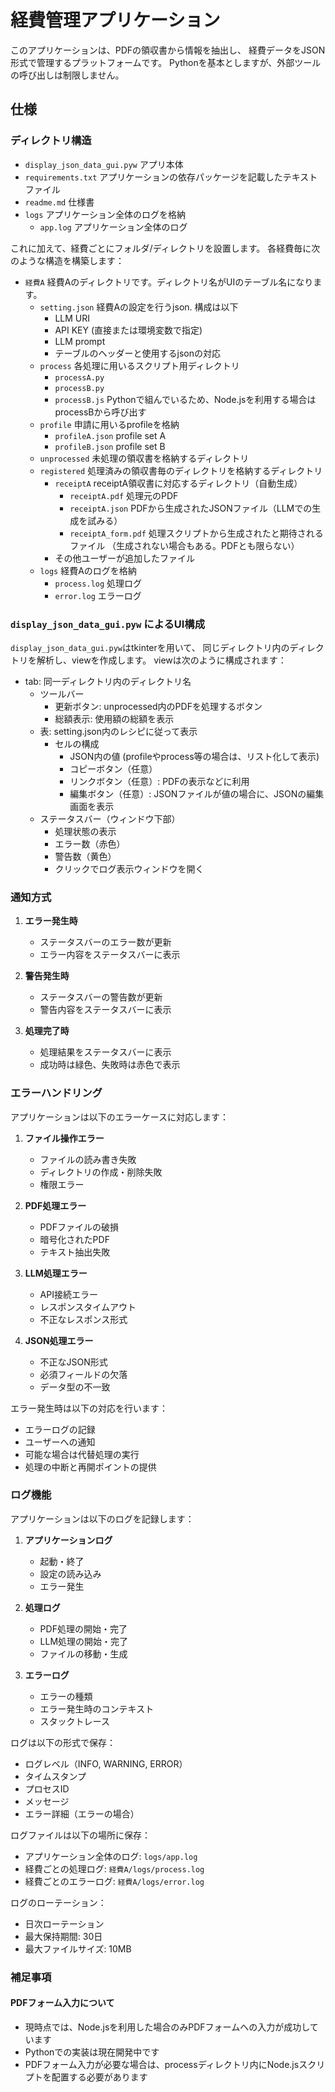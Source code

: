 # 経費管理アプリケーション

このアプリケーションは、PDFの領収書から情報を抽出し、
経費データをJSON形式で管理するプラットフォームです。
Pythonを基本としますが、外部ツールの呼び出しは制限しません。

## 仕様

### ディレクトリ構造
- `display_json_data_gui.pyw` アプリ本体
- `requirements.txt` アプリケーションの依存パッケージを記載したテキストファイル
- `readme.md` 仕様書
- `logs` アプリケーション全体のログを格納
   - `app.log` アプリケーション全体のログ

これに加えて、経費ごとにフォルダ/ディレクトリを設置します。
各経費毎に次のような構造を構築します：

- `経費A` 経費Aのディレクトリです。ディレクトリ名がUIのテーブル名になります。
   - `setting.json` 経費Aの設定を行うjson. 構成は以下
      - LLM URI
      - API KEY (直接または環境変数で指定)
      - LLM prompt
      - テーブルのヘッダーと使用するjsonの対応
   - `process` 各処理に用いるスクリプト用ディレクトリ
      - `processA.py`
      - `processB.py`
      - `processB.js` Pythonで組んでいるため、Node.jsを利用する場合はprocessBから呼び出す
   - `profile` 申請に用いるprofileを格納
      - `profileA.json` profile set A
      - `profileB.json` profile set B
   - `unprocessed` 未処理の領収書を格納するディレクトリ
   - `registered` 処理済みの領収書毎のディレクトリを格納するディレクトリ
      - `receiptA` receiptA領収書に対応するディレクトリ（自動生成）
         - `receiptA.pdf` 処理元のPDF
         - `receiptA.json` PDFから生成されたJSONファイル（LLMでの生成を試みる）
         - `receiptA_form.pdf` 処理スクリプトから生成されたと期待されるファイル
         （生成されない場合もある。PDFとも限らない）
      - その他ユーザーが追加したファイル
   - `logs` 経費Aのログを格納
      - `process.log` 処理ログ
      - `error.log` エラーログ

### `display_json_data_gui.pyw` によるUI構成

`display_json_data_gui.pyw`はtkinterを用いて、
同じディレクトリ内のディレクトリを解析し、viewを作成します。
viewは次のように構成されます：

- tab: 同一ディレクトリ内のディレクトリ名
   - ツールバー
      - 更新ボタン: unprocessed内のPDFを処理するボタン
      - 総額表示: 使用額の総額を表示
   - 表: setting.json内のレシピに従って表示
      - セルの構成
         - JSON内の値 (profileやprocess等の場合は、リスト化して表示)
         - コピーボタン（任意）
         - リンクボタン（任意）: PDFの表示などに利用
         - 編集ボタン（任意）: JSONファイルが値の場合に、JSONの編集画面を表示
   - ステータスバー（ウィンドウ下部）
      - 処理状態の表示
      - エラー数（赤色）
      - 警告数（黄色）
      - クリックでログ表示ウィンドウを開く

### 通知方式

1. **エラー発生時**
   - ステータスバーのエラー数が更新
   - エラー内容をステータスバーに表示

2. **警告発生時**
   - ステータスバーの警告数が更新
   - 警告内容をステータスバーに表示

3. **処理完了時**
   - 処理結果をステータスバーに表示
   - 成功時は緑色、失敗時は赤色で表示

### エラーハンドリング

アプリケーションは以下のエラーケースに対応します：

1. **ファイル操作エラー**
   - ファイルの読み書き失敗
   - ディレクトリの作成・削除失敗
   - 権限エラー

2. **PDF処理エラー**
   - PDFファイルの破損
   - 暗号化されたPDF
   - テキスト抽出失敗

3. **LLM処理エラー**
   - API接続エラー
   - レスポンスタイムアウト
   - 不正なレスポンス形式

4. **JSON処理エラー**
   - 不正なJSON形式
   - 必須フィールドの欠落
   - データ型の不一致

エラー発生時は以下の対応を行います：
- エラーログの記録
- ユーザーへの通知
- 可能な場合は代替処理の実行
- 処理の中断と再開ポイントの提供

### ログ機能

アプリケーションは以下のログを記録します：

1. **アプリケーションログ**
   - 起動・終了
   - 設定の読み込み
   - エラー発生

2. **処理ログ**
   - PDF処理の開始・完了
   - LLM処理の開始・完了
   - ファイルの移動・生成

3. **エラーログ**
   - エラーの種類
   - エラー発生時のコンテキスト
   - スタックトレース

ログは以下の形式で保存：
- ログレベル（INFO, WARNING, ERROR）
- タイムスタンプ
- プロセスID
- メッセージ
- エラー詳細（エラーの場合）

ログファイルは以下の場所に保存：
- アプリケーション全体のログ: `logs/app.log`
- 経費ごとの処理ログ: `経費A/logs/process.log`
- 経費ごとのエラーログ: `経費A/logs/error.log`

ログのローテーション：
- 日次ローテーション
- 最大保持期間: 30日
- 最大ファイルサイズ: 10MB

### 補足事項

#### PDFフォーム入力について
- 現時点では、Node.jsを利用した場合のみPDFフォームへの入力が成功しています
- Pythonでの実装は現在開発中です
- PDFフォーム入力が必要な場合は、processディレクトリ内にNode.jsスクリプトを配置する必要があります 